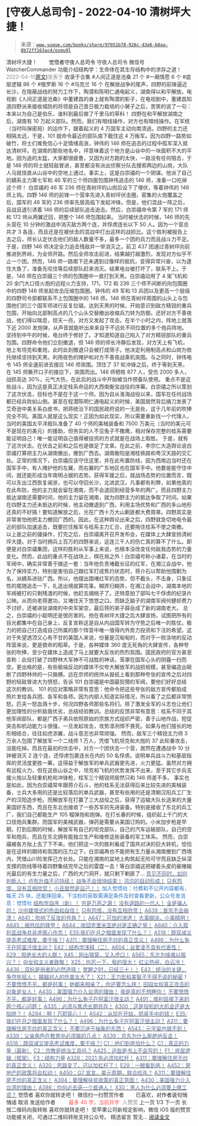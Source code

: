# [守夜人总司令] - 2022-04-10 清树坪大捷！

> 来源：[`www.yuque.com/books/share/97051b78-926c-43e6-b0aa-0b72ff163ac4/osmu9l`](https://www.yuque.com/books/share/97051b78-926c-43e6-b0aa-0b72ff163ac4/osmu9l)

<ne-p id="520f42f3293818f927861ebbd5b15da4_p_0" data-lake-id="520f42f3293818f927861ebbd5b15da4_p_0"><ne-text id="uc488226c" style="color: rgb(51, 51, 51);">清树坪大捷！</ne-text></ne-p> <ne-p id="1fe26d79baa87735792c31142cbae3e7" data-lake-id="1fe26d79baa87735792c31142cbae3e7"><ne-text id="ubfaca309" ne-fontsize="12" style="color: rgb(255, 255, 255);">原创</ne-text><ne-text id="ub72443f8" ne-fontsize="14">觉悟者</ne-text><ne-text id="u68c583f6" ne-fontsize="14">守夜人总司令</ne-text></ne-p> <ne-p id="9a853f8fd78dfcf6a4f822fcfe3ad61c" data-lake-id="9a853f8fd78dfcf6a4f822fcfe3ad61c"><ne-text id="u80b30acd" ne-fontsize="14" ne-bold="true" style="color: rgb(51, 51, 51);">守夜人总司令</ne-text></ne-p> <ne-p id="47a8c494325261408ce2b9fb72ca063a" data-lake-id="47a8c494325261408ce2b9fb72ca063a"><ne-text id="u185a6ed2" ne-fontsize="14" style="color: rgb(51, 51, 51);">微信号</ne-text><ne-text id="uea09ab29" ne-fontsize="14" style="color: rgb(51, 51, 51);">WatcherCommander</ne-text></ne-p> <ne-p id="da75e339e3cc686c68e2e23144ace216" data-lake-id="da75e339e3cc686c68e2e23144ace216"><ne-text id="u89b3e71e" ne-fontsize="14" style="color: rgb(51, 51, 51);">功能介绍</ne-text><ne-text id="ub4af5586" ne-fontsize="14" style="color: rgb(51, 51, 51);">结构学：生命体在其生存结构中的求存之道！</ne-text></ne-p> <ne-p id="7226c52d5d46f60662e4e4bb75ef1448" data-lake-id="7226c52d5d46f60662e4e4bb75ef1448"><ne-text id="ufa772cf4" style="color: rgb(140, 140, 140);">2022-04-10</ne-text>[<ne-text id="u46cad003" ne-fontsize="14">原文</ne-text>](https://mp.weixin.qq.com/s?__biz=MzAxNDk1NjI2Mw==&mid=2247488248&idx=1&sn=54b8b954ead158cf60aeb1cc6cdb2d81&chksm=9b8a3170acfdb866e440b36ba0f9c25ce3822280650d3a7323538c12608d7573a024ee9a46b3#rd))<ne-text id="ua553e786" ne-fontsize="14" style="color: rgb(140, 140, 140);">发表于</ne-text></ne-p> <ne-p id="352f16c094b69eb40567f5aff2adad1a" data-lake-id="352f16c094b69eb40567f5aff2adad1a"><ne-text id="u28a6d909" style="color: rgb(51, 51, 51);">收录于合集</ne-text></ne-p> <ne-p id="44b73adf1b2adab3fa384e62eaf4d51f" data-lake-id="44b73adf1b2adab3fa384e62eaf4d51f"><ne-text id="u4542de3f" style="color: rgb(51, 51, 51);">#人间正道是沧桑 21 个</ne-text></ne-p> <ne-p id="323e74b1019051e8a61f465cfcbe8cf1" data-lake-id="323e74b1019051e8a61f465cfcbe8cf1"><ne-text id="u500d3389" style="color: rgb(51, 51, 51);">#一厢情愿 6 个</ne-text></ne-p> <ne-p id="a320d19efd45f3fa32bf7ee28852921d" data-lake-id="a320d19efd45f3fa32bf7ee28852921d"><ne-text id="uaec64f0f" style="color: rgb(51, 51, 51);">#底层逻辑 86 个</ne-text></ne-p> <ne-p id="099e9939f4c7274c2a779e4785f41929" data-lake-id="099e9939f4c7274c2a779e4785f41929"><ne-text id="u2becfb08" style="color: rgb(51, 51, 51);">#俄罗斯 16 个</ne-text></ne-p> <ne-p id="57a2d3c66b07b838ee4c5a70dbcfc1e5" data-lake-id="57a2d3c66b07b838ee4c5a70dbcfc1e5"><ne-text id="u95f44f42" style="color: rgb(51, 51, 51);">#乌克兰 16 个</ne-text></ne-p> <ne-p id="eac47ad9058eb85e2ddd53a03030033a" data-lake-id="eac47ad9058eb85e2ddd53a03030033a"><ne-text id="u64692a25" style="color: rgb(51, 51, 51);">在解放战争的尾声，四野的前锋逼近长沙，在隐蔽战线的努力工作下，陶潜和陈明仁通电起义，湖南得以和平解放。电视剧《人间正道是沧桑》中董建昌的身上就有陶潜的影子，在电视剧中，董建昌知道四野派来接收城防的将领是自己昔日极力栽培的小舅子之后，苦笑的说了一句：本来以为自己是伯乐，谁料到最后做了千里马的草料！</ne-text></ne-p> <ne-p id="b6f1ca09310ef6b990a1cd18e2f590c2" data-lake-id="b6f1ca09310ef6b990a1cd18e2f590c2"><ne-text id="u6cf36997" style="color: rgb(51, 51, 51);">四野在和平解放湖南之后，湖南有 10 万起义部队。然而，我们有暗线操作，对方也有暗线操作。在军统（当时叫保密局）的运作下，跟着起义的 4 万国军主动向南溃逃。四野的主力还相隔太远，于是，101 就命令最近的部队南下截住这 4 万叛军。因为四野一路势如破竹，将士们难免信心十足情绪高涨，钟伟的 146 师在追击的过程中孤军深入抵达清树坪。在湖南的那些地名中，坪意味着这个地方是山谷中的一块面积不大的平地。因为追的太猛，大家都很疲惫，又因为对方跑的太快，一路没有任何阻击，于是 146 师的将士就轻敌冒进，甚至都没有派出侦察分队去搜索两边的山岗，大队人马就径直从山谷中的空地上通过。事实上，这是白崇禧的一个阴谋。他派了自己的嫡系主力第七军和 46 军的三个师四面包围钟伟追击的 146 师，准备一口吃掉这个师！</ne-text></ne-p> <ne-p id="698da3c7846748587c97aa1a335b4a5c" data-lake-id="698da3c7846748587c97aa1a335b4a5c"><ne-text id="u1315d8e9" style="color: rgb(51, 51, 51);">白崇禧的 46 军 236 师在青树坪的山岗后设下了埋伏，等着钟伟的 146 师上钩。四野 146 师的前锋一个营率先进入青树坪伏击圈，密集的火炮覆盖之后，国军的 46 军的 236 师率先居高临下发起冲锋。但是，他们混战一阵之后，且战且退引诱着 146 师的后续部队追击追击。然后，白崇禧命令第 7 军的 171 师和 172 师从两翼迂回，把整个 146 师包围起来。</ne-text></ne-p> <ne-p id="19136a2dbcb689f0c8b8d96521d64aed" data-lake-id="19136a2dbcb689f0c8b8d96521d64aed"><ne-text id="u4434ac83" style="color: rgb(51, 51, 51);">当时被伏击的时候，146 师的先头营在 10 分钟的激战中消灭敌方两个连，并俘虏连长以下 50 人。因为一个营总共才 3 各连，而且还是在被伏击的混战中打出这样的战损比。这个胜利被报告上去之后，师长认定伏击他们的敌人数量不多，最多一个团的兵力而且战斗力不足。于是，四野 146 师决定全力追击残敌并一举消灭之。前卫 437 团通过青树坪向前推进到界岭，为全师开路。然后全师攻击前进，结果越打越激烈，发现对方似乎不止一个团。然而，146 师一路南下还未遇到过像样的抵抗，变得异常兴奋，以为逮住大鱼了，准备先咬住等后续部队赶来消灭。结果电台被打坏了，联系不上。于是，146 师在白崇禧三个师的包围圈中一直打到天黑。白崇禧动用了 4 架飞机和 20 余门大口径火炮的远程火力支持，171，172 和 236 三个师不间断的向包围圈中的四野 146 师发起攻击压缩包围圈。钟伟的 49 军和 13 兵团以及更高一个层级的四野司令部都联系不上包围圈中的 146 师。146 师在青树坪周围的山头上与包围他们的三个国军师进行反复拉锯。达到天黑的时候，开始意识到敌方精锐的重兵包围，开始向北部制高点的几个山头交替撤出收缩兵力转为防御。还好对方不善夜战，他们得以喘息，但天一亮，对方又发起了攻击。在半个小时之内，阵地上就落下近 2000 发炮弹，从声音就能听出来来自于不远处不同位置的多个炮兵阵地。坚持到中午的时候，电台终于修好了。才知道知道自己陷入了对方精锐部队的重兵包围。四野命令他们立刻撤退，但 146 师的师长冷静后发现，对方天上有飞机，地上有坦克和重炮，此时此刻撤退只会被打成筛子。他决定利用制高点和山岗为依托继续坚持到天黑。利用夜色的掩护和对方不善夜战乘机突围。与之同时，钟伟电令 145 师全速前进去接应 146 师突围。顶住了 37 轮冲锋之后，终于等到天黑，在 145 师撕开口子的接应下，突围而出。146 师牺牲 877 人，受伤 2000 多人，战损高达 30%，元气大伤，在此后的战斗中开始被当作预备队使用。</ne-text></ne-p> <ne-p id="6d4b24d2ddfb6906c53aa323042955b5" data-lake-id="6d4b24d2ddfb6906c53aa323042955b5"><ne-text id="ue2e2b252" style="color: rgb(51, 51, 51);">重点不是这些战斗，因为这是真正决定桂系命运的大西南衡宝战役的序幕。白崇禧之所以策划了这次伏击，目标也不是在于这一个师。因为自从淮海战役以来，国军在任何战场都已经兵败如山倒。甚至在程潜陈明仁通电起义的时候，美国居然背后捅刀发表了艾奇逊中美关系白皮书，把蒋统治下的国民政府说的一无是处，这于几年前的吹捧完全不同。美国人就是这么现实！正因为如此现实，所以需要重新找一个代理人，当时的美国太平洋舰队准备了 40 个师的美械装备和 7500 万美元（当时的美元可不是现在的美元）的援助，但务实的人不见兔子不撒鹰，相对保存完整的桂系需要能证明自己！唯一能证明自己值得被投资的方式就是在战场上取胜。</ne-text></ne-p> <ne-p id="175400ee31ce2e21acd46a5fe677589b" data-lake-id="175400ee31ce2e21acd46a5fe677589b"><ne-text id="u673fb36d" style="color: rgb(51, 51, 51);">于是，就有了这次伏击。在伏击之前和之后也是做足了文章。在此之前，李宗仁大造舆论说白崇禧打算把主力从湖南撤出，撤到广西去。湖南衡阳是湘桂铁路和粤汉天路的交汇处。正常的情况下，白崇禧应该守住这里，并在此布置防线，因为西南边当时还在国军手中，有人掩护他的左翼，而右翼的广东地区也在国军手中。他要是能守住中间，就还能形成当年南明占据的态势。获得军援之后，就战场态势的位置而言，既可以东出江西恢复闽浙，也可以夺回长沙，北进武汉。凡事都有利弊，如果他真的在此布防，他的主力就会留在湘南，而不会退回到经营多年的两广。而且四野主力抵达湖南还需要时间，他的主力留在湘南，就为四野主力的抵达争取了时间。如果在四野主力还未抵达的时候，他主动撤退到广西，利用主场优势和广西的多山地形还真的不好搞！要知道解放之后，光在广西十万大山剿匪都大费周章。四野其实是非常害怕他把主力撤回广西的。因此，在这种舆论出来之后，四野就急切地电令最近的部队加速追击，既要拦住叛军与桂系主力汇合，还要拖住桂系不使之南撤。</ne-text></ne-p> <ne-p id="c786882b1daaf14e8571f107ba6412df" data-lake-id="c786882b1daaf14e8571f107ba6412df"><ne-text id="ucd96d35d" style="color: rgb(51, 51, 51);">以上是之前的骚操作，打完之后，白崇禧离开召开发布会，在媒体上大肆宣扬清树坪大捷。对于当时拥兵上百万的四野来说，这连三千人的伤亡真的算不了什么。即便是对白崇禧集团，这样的胜利从军事上来说，也根本没改变任何敌我态势的力量变化。然而，此战的重点不在战场上，棋在局之外！白崇禧号称小诸葛，在当时的军阀中，确实非常善于搞这一套：当年他负责堵截长征的红军，在湘江会战中，他为了保持实力，特别是害怕自己跟红军打成焦灼状态时，蒋介石以帮助他围剿为名，派嫡系进驻广西。所以，他摆出围堵红军的态势，但不截头，不击身，只象征性的尾随追击一下，礼送出境就算完事。糊弄归糊弄，在湘江会战中，湖南本地的军阀被打的只剩残渣的时候，他赶去摘桃子了。还特意拍了部叫七千俘虏的纪录片公映。从而向老蒋邀功，又堵住天下悠悠之口。而缺乏脑子的湖南军阀何健却费力不讨好，还被进驻湖南的中央军架空，最后蒋的弟子薛岳成了新的湖南老大。</ne-text></ne-p> <ne-p id="bcf251e0e49a45f30aad6b682b67b876" data-lake-id="bcf251e0e49a45f30aad6b682b67b876"><ne-text id="u66670fc0" style="color: rgb(51, 51, 51);">总之，白崇禧的小聪明还是很厉害的。他在青树坪大捷之后大肆宣扬，试图把所有的目光都集中在自己身上，反复宣称这是自从内战国军转为守势之后唯一的胜仗。极力的把自己打造成自己所属的那个阵营中唯一值得内外势力投资和下注的希望。这对于失望透顶又心有不甘的美国人来说，份量是沉甸甸的，而对于一败涂地的反动阵营来说，更是救命的稻草。于是，各种媒体 360 度无死角的大肆宣传，各种夸张的吹捧，至少在媒体上造成了马上就要大反攻的热烈氛围。国民政府的官方甚至宣称：此役打破了四野林大军神不可战胜的神话，笼罩在国军心头的阴霾一扫而空。更出格的是，有些极端反动的媒体不仅夸大解放军的战损规模，甚至编造出砸断了四野林帅的一只胳膊。远在京师的统帅从报纸上看到那种夸张的宣传之后对四野的轻敌冒进大为愤怒，告诉 101 白崇禧是中国最狡猾的军阀，要他们好好总结这次的教训。</ne-text></ne-p> <ne-p id="a6316942b4e61c48ce059b63527255b4" data-lake-id="a6316942b4e61c48ce059b63527255b4"><ne-text id="udeb63d43" style="color: rgb(51, 51, 51);">101 的应对策略非常有意思：他命令把这些夸张的敌方宣传都拍成照片发给各兵团、各军和各师。因为内部人知道实际情况，所以看了之后都非常愤怒。匹夫一怒血溅十步，何况四野各师那些名将们。除了激发全军的斗志也让他们更加理性的分析敌我优劣，总结经验教训。总结的反馈非常有意思：桂系不同于其他军阀部队，都是广西子弟兵依照原始的宗族方式组织严密，善于山地作战，短促突击和机动能力斗很强，一旦发起攻击，攻势凛冽悍不畏死。如果与他们擅长的地形相结合，往往如虎添翼，战斗意志也非常顽强。 然而，敌军三个精锐主力师 3 万余人包围了解放军一个二线师 1 万人，凭借飞机坦克和大炮的 37 此轮番攻击，没能吃掉。而且在最初的伏击中，对方一个团伏击一个营，居然在遭遇战中 10 分钟被消灭 2 连个连，还俘虏包裹连长在内的 50 名俘虏。说明单兵战斗力和基层指挥的灵活度更胜一筹。这得益于解放军的单兵武器更先进，火力更猛。虽然对方拥有远程火力，但在这些山谷之中，坦克和飞机的优势发挥不出来，至于其它步兵支援火炮以及轻重机枪和冲锋枪，桂军三个精锐师居然只和 146 师差不多。</ne-text></ne-p> <ne-p id="9b5e0d90d46a4d77ddeec97a318ab02e" data-lake-id="9b5e0d90d46a4d77ddeec97a318ab02e"><ne-text id="ue7aff299" style="color: rgb(51, 51, 51);">事实也是如此，因为白崇禧常年跟蒋介石斗，他的桂系无法获得后来比较先进的美械装备，士兵大多用的还是比较落后的单兵武器，甚至有些用的还是清朝汉阳兵工厂生产的汉阳造步枪。而解放军在打赢了三大战役之后，获得了运输大队长送来的大量美国好东西，而且在东北也接收了一些苏军的先进装备。特别是接收了东北的兵工厂，我们自己都能生产 105 榴弹炮和炮弹。在打长春的时候，组织起上千门的大口径炮兵集群。而国军的美械武器，弹药是需要从美国订购的。小米加步枪是早期，打到后期的时候，解放军有自己的坦克部队，自己的汽车运输部队，自己的空军和炮兵，而且在东北拥有能独立生产和维修这些装备的军工体系。</ne-text></ne-p> <ne-p id="ec1ecc6436d20bda2a2afb90a164e84f" data-lake-id="ec1ecc6436d20bda2a2afb90a164e84f"><ne-text id="u3b5a8afe" style="color: rgb(51, 51, 51);">然而，白崇禧被各方抬上去了下不来。他们把这一次的胜利看成了国共对决的巨大转机，恰恰是在这样的期待和氛围的压力之下，白崇禧再也不能把有生力量从湘南撤到广西境内，凭借山川险发挥己方长处。只能在湘南的盆地上构筑起无险可守而且缺乏纵深支撑的防线等待着四野集结完毕之后的雷霆一击！等白崇禧这把硬着头皮的豪赌输光最后的有生力量之后，广西的大门洞开，就只剩下剿匪了…</ne-text></ne-p> <ne-p id="2353492e5155920b2712c9dea987ded8" data-lake-id="2353492e5155920b2712c9dea987ded8">[<ne-text id="u6b24adcd" style="color: rgb(87, 107, 149);">意见不同时，如何判断人！</ne-text>](http://mp.weixin.qq.com/s?__biz=MzAxNDk1NjI2Mw==&mid=2247488223&idx=1&sn=4860be32308a7b853142c8d799d2b678&chksm=9b8a3157acfdb841242ae974e7ea0dc1582191bb60e7ad12f98c37506e7ddcd62410d67707fc&scene=21#wechat_redirect)</ne-p> <ne-p id="bda266b77c95b8aa077369ada5c639f3" data-lake-id="bda266b77c95b8aa077369ada5c639f3">[<ne-text id="u24134633" style="color: rgb(87, 107, 149);">卢布升值不可持续！</ne-text>](https://mp.weixin.qq.com/s?__biz=MzAxNDk1NjI2Mw==&mid=2247488186&idx=1&sn=bbaac79bae71799e8140c217bbb9a108&scene=21#wechat_redirect)</ne-p> <ne-p id="de851507962e8f8443ae2ca3b416410d" data-lake-id="de851507962e8f8443ae2ca3b416410d">[<ne-text id="u3bde5b4f" style="color: rgb(87, 107, 149);">战争不会很快结束！</ne-text>](https://mp.weixin.qq.com/s?__biz=MzAxNDk1NjI2Mw==&mid=2247488182&idx=1&sn=3d07cd83b71988dd378865d6e40adbec&scene=21#wechat_redirect)</ne-p> <ne-p id="58599b5e41223771b9afdac6c3816d30" data-lake-id="58599b5e41223771b9afdac6c3816d30">[<ne-text id="u8568cb13" style="color: rgb(87, 107, 149);">鸿沟的自动形成！</ne-text>](http://mp.weixin.qq.com/s?__biz=MzAxNDk1NjI2Mw==&mid=2247488236&idx=1&sn=bfdf4d53034c97075b678327e8a7e773&chksm=9b8a3164acfdb872448fb8f53a436a657580e509ff6963728f7d3b541fb67aab302d754c4b0e&scene=21#wechat_redirect)</ne-p> <ne-p id="1c07b66321ac11c3652c6a89ca6ec95a" data-lake-id="1c07b66321ac11c3652c6a89ca6ec95a">[<ne-text id="u898c5c91" style="color: rgb(87, 107, 149);">只有怨恨，没有互相欣赏！</ne-text>](http://mp.weixin.qq.com/s?__biz=MzAxNDk1NjI2Mw==&mid=2247488211&idx=1&sn=73ad89d15a2aaee80830cc5c69de6c58&chksm=9b8a315bacfdb84d0bfeb48b3a272efbc5bd4a109ba8c183dbbc75aa85e0a62dec457694d9eb&scene=21#wechat_redirect)</ne-p> <ne-p id="eecb61071f4eed474c64b2439d78276d" data-lake-id="eecb61071f4eed474c64b2439d78276d">[<ne-text id="uf0765c8c" style="color: rgb(87, 107, 149);">小丑居然是自己！！</ne-text>](http://mp.weixin.qq.com/s?__biz=MzAxNDk1NjI2Mw==&mid=2247488135&idx=1&sn=55e611eea7203a0b5db03bf97ef6fb53&chksm=9b8a310facfdb8195803cc833b8defe1a107a60b9014e10d7b91f809a2d7781c820ae84f9e9a&scene=21#wechat_redirect)</ne-p> <ne-p id="d5977e7aefa14f56acb5a242dff557c5" data-lake-id="d5977e7aefa14f56acb5a242dff557c5"><ne-text id="ucf19512d" ne-fontsize="13" style="color: rgb(47, 118, 195);">加入觉悟社：付费和不公开内容都有，每天 25 块，还能挣回来，下注标的获取需满足条件及时查看更新。公众号发消息：觉悟社</ne-text></ne-p> <ne-p id="5849dd681e7107d94d76c63d3411761a" data-lake-id="5849dd681e7107d94d76c63d3411761a">[<ne-text id="ud9c20014" ne-bold="true" style="color: rgb(87, 107, 149);">结构学自序（新）！</ne-text>](http://mp.weixin.qq.com/s?__biz=MzIzMDYwOTM0Mg==&mid=2247485283&idx=1&sn=aa2b8554b8e5040f8f959636feaa06a3&chksm=e8b19fb2dfc616a430aa381b8da0815311244e694a69809cd92d0602ac34cfe5f1f419b3745e&scene=21#wechat_redirect)</ne-p> <ne-p id="4d2e2318cab06e8a787141fbe3589444" data-lake-id="4d2e2318cab06e8a787141fbe3589444">[<ne-text id="uc2d8f86a" style="color: rgb(87, 107, 149);">穷是万恶之源！</ne-text>](http://mp.weixin.qq.com/s?__biz=MzAxNDk1NjI2Mw==&mid=2247483823&idx=1&sn=e54ebe9891b302dc0bf1815c76ccf8b7&chksm=9b8a2227acfdab31a05e273addd9159d4b8263d58d3c58bf214841c8189157519719c3427306&scene=21#wechat_redirect)</ne-p> <ne-p id="1ba68237ec54d22ffcf9a1cd355b283d" data-lake-id="1ba68237ec54d22ffcf9a1cd355b283d">[<ne-text id="u30cc9cce" style="color: rgb(87, 107, 149);">没有退路的一代人！</ne-text>](http://mp.weixin.qq.com/s?__biz=MzAxNDk1NjI2Mw==&mid=2247486533&idx=1&sn=a0d5cce0656aad467148e0642eb85a00&chksm=9b8a2fcdacfda6db79857186e953a089baf1fb678b2b071cf101c5a26e7fb9768474c94243ca&scene=21#wechat_redirect)</ne-p> <ne-p id="985008de1e7fb609268f77bd10a647d7" data-lake-id="985008de1e7fb609268f77bd10a647d7">[<ne-text id="u3075bc2c" style="color: rgb(87, 107, 149);">全是骗人的！</ne-text>](http://mp.weixin.qq.com/s?__biz=MzAxNDk1NjI2Mw==&mid=2247488130&idx=1&sn=5fe267832478f7d2cb6b09a120555e5b&chksm=9b8a310aacfdb81c8fc93b00e05cfdaa2da89f21513f198ae2233f007a4f9e7747c86595239c&scene=21#wechat_redirect)</ne-p> <ne-p id="cf739ab38b4784891abce1914d91c2a4" data-lake-id="cf739ab38b4784891abce1914d91c2a4">[<ne-text id="ua23eae14" style="color: rgb(87, 107, 149);">沙中建塔式的热血和自信！</ne-text>](http://mp.weixin.qq.com/s?__biz=MzAxNDk1NjI2Mw==&mid=2247488218&idx=1&sn=fc3ca3d4269591632ebd6ed0630e17f0&chksm=9b8a3152acfdb844910f323acb7f31f56ece88f5be05713ae2de7d2f0cfab7c987c9d8e49221&scene=21#wechat_redirect)</ne-p> <ne-p id="0cebd9ef7f13b634e47756d5fbc277a1" data-lake-id="0cebd9ef7f13b634e47756d5fbc277a1">[<ne-text id="ueb16ec0f" style="color: rgb(87, 107, 149);">只有怨恨，没有互相欣赏！</ne-text>](http://mp.weixin.qq.com/s?__biz=MzAxNDk1NjI2Mw==&mid=2247488211&idx=1&sn=73ad89d15a2aaee80830cc5c69de6c58&chksm=9b8a315bacfdb84d0bfeb48b3a272efbc5bd4a109ba8c183dbbc75aa85e0a62dec457694d9eb&scene=21#wechat_redirect)</ne-p> <ne-p id="58a072ca8c7969c9efe35866a409b620" data-lake-id="58a072ca8c7969c9efe35866a409b620">[<ne-text id="u4141380a" ne-bold="true" style="color: rgb(87, 107, 149);">A639：普京不会崩溃！</ne-text>](http://mp.weixin.qq.com/s?__biz=MzAxNDk1NjI2Mw==&mid=2247488084&idx=1&sn=7c8d1370795dc6496c224b27c0137762&chksm=9b8a31dcacfdb8ca47772d583074c0ce9e16f2a9a2d3a27359cb26cb851d21da814506f6a3df&scene=21#wechat_redirect)</ne-p> <ne-p id="98c1a85a48a632f5111fde238c3569ea" data-lake-id="98c1a85a48a632f5111fde238c3569ea">[<ne-text id="u59e3d892" ne-bold="true" style="color: rgb(87, 107, 149);">A641：吹响了反攻的号角？！</ne-text>](http://mp.weixin.qq.com/s?__biz=MzAxNDk1NjI2Mw==&mid=2247488089&idx=1&sn=c532b7b5b38bb03828c600669804f8cc&chksm=9b8a31d1acfdb8c77d656a7aaf9d77c03603864118e10553cfdfde1061229392a21ea728b8b0&scene=21#wechat_redirect)</ne-p> <ne-p id="b076881868069f9cdac0822fb5595831" data-lake-id="b076881868069f9cdac0822fb5595831">[<ne-text id="u37959dfe" style="color: rgb(87, 107, 149);">A647：可怕的渗透！</ne-text>](http://mp.weixin.qq.com/s?__biz=MzAxNDk1NjI2Mw==&mid=2247488112&idx=1&sn=d2cdb1bbea5f7a7248e4ba132c2ad922&chksm=9b8a31f8acfdb8ee225327ff157e56571bbf63b8958ad6c47d7da000b5da90fa01379222c8e1&scene=21#wechat_redirect)</ne-p> <ne-p id="e7e50935bb2994ca9fb8b21af569c3b8" data-lake-id="e7e50935bb2994ca9fb8b21af569c3b8">[<ne-text id="ud47de0d3" style="color: rgb(87, 107, 149);">大事糊涂，小事精明！</ne-text>](http://mp.weixin.qq.com/s?__biz=MzAxNDk1NjI2Mw==&mid=2247488207&idx=1&sn=4ca33dbad9387896f274f2e8dd97a5bf&chksm=9b8a3147acfdb851a9ed20bbab0888d5870556033de8eb293a08ad7601ce1c726654ffcd79ee&scene=21#wechat_redirect)</ne-p> <ne-p id="555f81f665632f6247d4e15a33e712d5" data-lake-id="555f81f665632f6247d4e15a33e712d5">[<ne-text id="u9dbaa050" style="color: rgb(87, 107, 149);">A645：被低估的拜登！</ne-text>](http://mp.weixin.qq.com/s?__biz=MzAxNDk1NjI2Mw==&mid=2247488107&idx=1&sn=b66c562121252ce27a8b90ec8145ec9f&chksm=9b8a31e3acfdb8f5dbf6392187e49b36d1409fad574f63546bebcb46381b5062c512a5a73edc&scene=21#wechat_redirect)</ne-p> <ne-p id="4473502ece3ee686e945df977576b0ec" data-lake-id="4473502ece3ee686e945df977576b0ec">[<ne-text id="ucc87ff63" ne-bold="true" style="color: rgb(87, 107, 149);">A644：收回克里米亚绝对是正确之举！</ne-text>](http://mp.weixin.qq.com/s?__biz=MzIzMDYwOTM0Mg==&mid=2247487112&idx=1&sn=c116d6a79085ad9fe413f42170eca23a&chksm=e8b19659dfc61f4fdb34ac71a7efb0994e7e3c07f7e8b75f34c646b05293f27d2e21423efc1a&scene=21#wechat_redirect)</ne-p> <ne-p id="f575497ebcf2493add158a2f4751960e" data-lake-id="f575497ebcf2493add158a2f4751960e">[<ne-text id="udbb11cf8" ne-bold="true" style="color: rgb(87, 107, 149);">A640：介入叙利亚战争并非虚荣心作祟！</ne-text>](http://mp.weixin.qq.com/s?__biz=MzAxNDk1NjI2Mw==&mid=2247488081&idx=1&sn=adfaf12849fa59e47f412105d2170c75&chksm=9b8a31d9acfdb8cfb8b78731ecb12a5d70c3b6997675397a2f95ba7bf63638aca4ee74acf789&scene=21#wechat_redirect)</ne-p> <ne-p id="5d69b1292775d809a84e321b57080073" data-lake-id="5d69b1292775d809a84e321b57080073">[<ne-text id="ub608f3c1" ne-bold="true" style="color: rgb(87, 107, 149);">E35:我们在月之暗面发现了什么？！</ne-text>](http://mp.weixin.qq.com/s?__biz=MzIzMDYwOTM0Mg==&mid=2247486632&idx=1&sn=170aeff87eb36dce354c8b2437f4b27f&chksm=e8b19479dfc61d6f08e6492954a528f20387fe2fa925747cf2b504d2bc69084f24495e972e41&scene=21#wechat_redirect)</ne-p> <ne-p id="3861191b0c8f673ae9a123b4cb1d0fe3" data-lake-id="3861191b0c8f673ae9a123b4cb1d0fe3">[<ne-text id="ua653f3d2" ne-bold="true" style="color: rgb(87, 107, 149);">A518：既双减又提高考试难度，要干啥？!</ne-text>](http://mp.weixin.qq.com/s?__biz=MzIzMDYwOTM0Mg==&mid=2247486528&idx=1&sn=837ef39e3c0b47ac84d5096690555ae7&chksm=e8b19491dfc61d87292daf575c1e7c95b3f0543f313b65c7ad4ab369603833704304ec7451d7&scene=21#wechat_redirect)</ne-p> <ne-p id="ed757f41d3576f86d7ad5054731503be" data-lake-id="ed757f41d3576f86d7ad5054731503be">[<ne-text id="uee4ea282" style="color: rgb(87, 107, 149);">A311：要理解住房不炒的真正含义！</ne-text>](http://mp.weixin.qq.com/s?__biz=MzIzMDYwOTM0Mg==&mid=2247484959&idx=1&sn=090583ec50bfd9febec1de463c2672f6&chksm=e8b19ecedfc617d8629080f6745c8de013cfe875de26eef6767b2d5c10782650223ed15f807b&scene=21#wechat_redirect)</ne-p> <ne-p id="25bcdc0d8cd4a27280bc15e18dd2423a" data-lake-id="25bcdc0d8cd4a27280bc15e18dd2423a">[<ne-text id="u71c9f338" style="color: rgb(87, 107, 149);">A496：为什么兔子在阿富汗很主动？</ne-text>](http://mp.weixin.qq.com/s?__biz=MzIzMDYwOTM0Mg==&mid=2247486278&idx=1&sn=40d09857088bebd3c70bec1c7a500f06&chksm=e8b19397dfc61a810125242c8e395330f934390eb50bd54053ecd3f31ddc91de4e429c0f693a&scene=21#wechat_redirect)</ne-p> <ne-p id="a6364a7498d0744d155edac4f7c7db4d" data-lake-id="a6364a7498d0744d155edac4f7c7db4d">[<ne-text id="u922d9764" style="color: rgb(87, 107, 149);">E42：结构学浅释（二）</ne-text>](http://mp.weixin.qq.com/s?__biz=MzAxNDk1NjI2Mw==&mid=2247487869&idx=1&sn=b6f942cf2c9969953971beb5a43a8183&chksm=9b8a32f5acfdbbe33ddd8df1f2b8f73b05522b604676c4ab01f411657e37e8c7226602ce3ad9&scene=21#wechat_redirect)</ne-p> <ne-p id="5d329f1fd45dcb4c5262736a50c94f01" data-lake-id="5d329f1fd45dcb4c5262736a50c94f01">[<ne-text id="u602f15d1" style="color: rgb(87, 107, 149);">A604：谷爱凌不具有代表性！</ne-text>](http://mp.weixin.qq.com/s?__biz=MzAxNDk1NjI2Mw==&mid=2247487885&idx=1&sn=fa1590be4f0f8be38dd4d8eb877b638d&chksm=9b8a3205acfdbb13039310f86f6e6fce5520a7827afc4e63b4eb6ca7f89ace1950488fa2f17e&scene=21#wechat_redirect)</ne-p> <ne-p id="bf5801735d04eb10868014b07c14541c" data-lake-id="bf5801735d04eb10868014b07c14541c">[<ne-text id="uab76d6bd" style="color: rgb(87, 107, 149);">X29：拒绝长大的人群！</ne-text>](http://mp.weixin.qq.com/s?__biz=MzAxNDk1NjI2Mw==&mid=2247487734&idx=1&sn=406322eea52d5ed24ebaf979fdf714c1&chksm=9b8a337eacfdba688c7e6a511a417ec4d9a03b13d1bdb5c91e6ef37e9a7b747460354e0b0e8e&scene=21#wechat_redirect)</ne-p> <ne-p id="3ce84c08fd66079bd2d0351c295dd274" data-lake-id="3ce84c08fd66079bd2d0351c295dd274">[<ne-text id="ud822295e" style="color: rgb(87, 107, 149);">X45：刚出狼窝，又入虎口！</ne-text>](http://mp.weixin.qq.com/s?__biz=MzIzMDYwOTM0Mg==&mid=2247486954&idx=1&sn=64057c0c18082933600be972c2031139&chksm=e8b1953bdfc61c2df1b3c17fe8416e975e6f3a2bece068540adc6de643aa8e670b0393ba5c1d&scene=21#wechat_redirect)</ne-p> <ne-p id="28fd95564bf19f8f65b5cccd3c25606b" data-lake-id="28fd95564bf19f8f65b5cccd3c25606b">[<ne-text id="u98c80fd9" style="color: rgb(87, 107, 149);">A565：东北为啥难以振兴？！</ne-text>](http://mp.weixin.qq.com/s?__biz=MzAxNDk1NjI2Mw==&mid=2247487834&idx=1&sn=15ef2b4f3f81c4a67f5bc0256f5cb776&chksm=9b8a32d2acfdbbc4cd9c76535f994c4bb53ad6b3e74f367231b7e7465a88541ec7bb77237c42&scene=21#wechat_redirect)</ne-p> <ne-p id="58ce0ee6a5e4a56cb5ad0451e4c6ca72" data-lake-id="58ce0ee6a5e4a56cb5ad0451e4c6ca72">[<ne-text id="u2ac33802" style="color: rgb(87, 107, 149);">向女权主义者致敬！</ne-text>](http://mp.weixin.qq.com/s?__biz=MzIzMDYwOTM0Mg==&mid=2247485914&idx=1&sn=cb260e0cec6b1e24661013278d412581&chksm=e8b1910bdfc6181d9f5f293493e2505dcec25647d0521d5ec62f92be5e32c04d0927583b6eb1&scene=21#wechat_redirect)</ne-p> <ne-p id="4f3935ed129ce80a99b1a1f9cb15824f" data-lake-id="4f3935ed129ce80a99b1a1f9cb15824f">[<ne-text id="u91c3c768" ne-bold="true" style="color: rgb(87, 107, 149);">X25：你忍一下，我的很大！</ne-text>](http://mp.weixin.qq.com/s?__biz=MzAxNDk1NjI2Mw==&mid=2247487691&idx=1&sn=25bf18fb0375ec81c4b02f06b4829131&chksm=9b8a3343acfdba55113abce1ada59a203e08f7fee28d62767bfede2ce6e1bf3ace451af06adf&scene=21#wechat_redirect)</ne-p> <ne-p id="66ccdbc8d374de0e96eec4ba22f6b193" data-lake-id="66ccdbc8d374de0e96eec4ba22f6b193">[<ne-text id="u22d7d122" ne-bold="true" style="color: rgb(87, 107, 149);">红尘热闹，白云冷！</ne-text>](http://mp.weixin.qq.com/s?__biz=MzAxNDk1NjI2Mw==&mid=2247486913&idx=1&sn=6b387c24eb6d5e30ed150e13eded77a1&chksm=9b8a2e49acfda75fdfcfe0a7770792cdd85568a9ecb1bd9b67508b29df853aaba08bf27356d5&scene=21#wechat_redirect)</ne-p> <ne-p id="1021fa158caa2c4564585a82d5f782e6" data-lake-id="1021fa158caa2c4564585a82d5f782e6">[<ne-text id="u42532b4e" ne-bold="true" style="color: rgb(87, 107, 149);">A436：双标是弱者的必然选择！</ne-text>](http://mp.weixin.qq.com/s?__biz=MzIzMDYwOTM0Mg==&mid=2247485909&idx=1&sn=c64a96a6f11c7ff756ce005441035200&chksm=e8b19104dfc61812546950789d22fe83ba04b34c72337fb6dc6041ec4dfa6c2c9ec3005f80c5&scene=21#wechat_redirect)</ne-p> <ne-p id="b179d9f2947592f11bbeb4b2bef2d596" data-lake-id="b179d9f2947592f11bbeb4b2bef2d596">[<ne-text id="uab271f91" ne-bold="true" style="color: rgb(87, 107, 149);">梦醒之时，已经三十！</ne-text>](http://mp.weixin.qq.com/s?__biz=MzIzMDYwOTM0Mg==&mid=2247484378&idx=1&sn=e3a058584a13d7a5267315113964280d&chksm=e8b19b0bdfc6121df4af4b77d2d826fd0f4132ccfdee48132ce8cf86eb1ba45b898be83d1dc7&scene=21#wechat_redirect)[<ne-text id="ud9be4ced" style="color: rgb(87, 107, 149);">！</ne-text>](http://mp.weixin.qq.com/s?__biz=MzAxNDk1NjI2Mw==&mid=2247486952&idx=1&sn=698aec6916d2eca5e758c25c4c634346&chksm=9b8a2e60acfda776b80a4f2f0d5c2fe4921fc821cdf029fa9d2fdc52fd708fc5a0b980d5d3d0&scene=21#wechat_redirect)</ne-p> <ne-p id="9b95a0674a402b33d22e9e33653a6835" data-lake-id="9b95a0674a402b33d22e9e33653a6835">[<ne-text id="u57231574" style="color: rgb(87, 107, 149);">E43：统治的关键，争夺年轻人！</ne-text>](http://mp.weixin.qq.com/s?__biz=MzAxNDk1NjI2Mw==&mid=2247487815&idx=1&sn=84f963d6fb37f4f4ae70bb92b60488ae&chksm=9b8a32cfacfdbbd9aeb7089e2d38899684a97159afe1b1f220e3ca472cc321442bf52e5606dd&scene=21#wechat_redirect)</ne-p> <ne-p id="aa40fa6adb954ab527f8d6866d947e04" data-lake-id="aa40fa6adb954ab527f8d6866d947e04">[<ne-text id="ua4588a23" style="color: rgb(87, 107, 149);">婚姻对人的伤害太大了！</ne-text>](http://mp.weixin.qq.com/s?__biz=MzAxNDk1NjI2Mw==&mid=2247487796&idx=1&sn=d28ec342a60e8f8e74c96b548770eb7d&chksm=9b8a32bcacfdbbaaa3c33780116e1353dadb8f5bcdc93ce019a77554980c845e8319c4f432b4&scene=21#wechat_redirect)</ne-p> <ne-p id="6eea332a7699991e0e1ffebf99f25828" data-lake-id="6eea332a7699991e0e1ffebf99f25828">[<ne-text id="ud921816e" style="color: rgb(87, 107, 149);">X21：王力宏和美智子不得不说的秘密</ne-text>](http://mp.weixin.qq.com/s?__biz=MzAxNDk1NjI2Mw==&mid=2247487666&idx=1&sn=433b7a0997c277c09f3605796de5551e&chksm=9b8a333aacfdba2c584b5a5d0dacbd731be4e8789e0f949f8b2ea15507f108b465eb9e3ceafb&scene=21#wechat_redirect)<ne-text id="uefa306ad" style="color: rgb(51, 51, 51);">！</ne-text></ne-p> <ne-p id="dd1ead9583002f0916f7f7b097017d97" data-lake-id="dd1ead9583002f0916f7f7b097017d97">[<ne-text id="ud3c80225" ne-bold="true" style="color: rgb(87, 107, 149);">不要愤愤不平，都是好事！</ne-text>](http://mp.weixin.qq.com/s?__biz=MzAxNDk1NjI2Mw==&mid=2247487130&idx=1&sn=b21138d85455f5692aaf039038c78342&chksm=9b8a2d12acfda404a2b67fe4d446ee0f2805ad64a8b8004902934600fd731191e140df6ac19a&scene=21#wechat_redirect)</ne-p> <ne-p id="98d94ba949a4d02497693db0828766d2" data-lake-id="98d94ba949a4d02497693db0828766d2">[<ne-text id="uabb8a89c" ne-bold="true" style="color: rgb(87, 107, 149);">她都来相亲了，你还要怎么样！</ne-text>](http://mp.weixin.qq.com/s?__biz=MzAxNDk1NjI2Mw==&mid=2247486952&idx=1&sn=698aec6916d2eca5e758c25c4c634346&chksm=9b8a2e60acfda776b80a4f2f0d5c2fe4921fc821cdf029fa9d2fdc52fd708fc5a0b980d5d3d0&scene=21#wechat_redirect)</ne-p> <ne-p id="d73ce6d5a947ae28bc24c94059c75a95" data-lake-id="d73ce6d5a947ae28bc24c94059c75a95">[<ne-text id="ud3125174" ne-bold="true" style="color: rgb(87, 107, 149);">田园女权真正攻击的对象是女人！</ne-text>](http://mp.weixin.qq.com/s?__biz=MzIzMDYwOTM0Mg==&mid=2247486412&idx=1&sn=5dd3e8b2a759838d739e6d61ebab2eab&chksm=e8b1931ddfc61a0bf6f81cd2a9a9232ea8ce86528a8eea66c6635180e8678b819ebb38b4cb86&scene=21#wechat_redirect)</ne-p> <ne-p id="ca4eddc7f444d1488003fb05fed31514" data-lake-id="ca4eddc7f444d1488003fb05fed31514">[<ne-text id="u69b64948" ne-bold="true" style="color: rgb(87, 107, 149);">A430：美国强力介入台湾的理由！</ne-text>](http://mp.weixin.qq.com/s?__biz=MzIzMDYwOTM0Mg==&mid=2247486587&idx=1&sn=e14d4403bb13c441596f09add1b5f27c&chksm=e8b194aadfc61dbcab0c1d70249910161f8c77b0163ac8278dfe5c2f817d2bb2a3ac3e7ddf89&scene=21#wechat_redirect)</ne-p> <ne-p id="a714391ef6c1c36143ecf100654f9ed7" data-lake-id="a714391ef6c1c36143ecf100654f9ed7">[<ne-text id="u22667a31" style="color: rgb(87, 107, 149);">我是真的不想睡你！</ne-text>](http://mp.weixin.qq.com/s?__biz=MzAxNDk1NjI2Mw==&mid=2247487023&idx=1&sn=66d63e9f199deee86afff0f76a959c91&chksm=9b8a2da7acfda4b17ebf27c87c446049d0b8c557303b850a69ac971d8cdfcc91e41c0e6d3fcb&scene=21#wechat_redirect)</ne-p> <ne-p id="c9454c69e8415b712a5b42e090053a68" data-lake-id="c9454c69e8415b712a5b42e090053a68">[<ne-text id="ubba251ff" style="color: rgb(87, 107, 149);">不要愤愤不平，都是好事！</ne-text>](http://mp.weixin.qq.com/s?__biz=MzAxNDk1NjI2Mw==&mid=2247487130&idx=1&sn=b21138d85455f5692aaf039038c78342&chksm=9b8a2d12acfda404a2b67fe4d446ee0f2805ad64a8b8004902934600fd731191e140df6ac19a&scene=21#wechat_redirect)</ne-p> <ne-p id="db76182dbb2d83d09a2e99f97ad4f56b" data-lake-id="db76182dbb2d83d09a2e99f97ad4f56b">[<ne-text id="uf571bb92" ne-bold="true" style="color: rgb(87, 107, 149);">A496：为什么兔子在阿富汗很主动？</ne-text>](http://mp.weixin.qq.com/s?__biz=MzIzMDYwOTM0Mg==&mid=2247486278&idx=1&sn=40d09857088bebd3c70bec1c7a500f06&chksm=e8b19397dfc61a810125242c8e395330f934390eb50bd54053ecd3f31ddc91de4e429c0f693a&scene=21#wechat_redirect)</ne-p> <ne-p id="3030e65bc0595f742728fc43a331a130" data-lake-id="3030e65bc0595f742728fc43a331a130">[<ne-text id="uad0026b5" ne-bold="true" style="color: rgb(87, 107, 149);">A491：塔利班接下来的两个核心问题！</ne-text>](http://mp.weixin.qq.com/s?__biz=MzAxNDk1NjI2Mw==&mid=2247487097&idx=1&sn=fd7abf4ba489928b7b810d20cbec7dc9&chksm=9b8a2df1acfda4e7ce05f7c03df131e9d266d960945c436b89b871744b21cc352bf3cb668486&scene=21#wechat_redirect)</ne-p> <ne-p id="05442ea8c5ce67f19289726c072a5228" data-lake-id="05442ea8c5ce67f19289726c072a5228">[<ne-text id="uad702dde" ne-bold="true" style="color: rgb(87, 107, 149);">A335：必须与焦虑长期共存！</ne-text>](http://mp.weixin.qq.com/s?__biz=MzIzMDYwOTM0Mg==&mid=2247485165&idx=1&sn=f3f0957c63fa549b288f00c8b117162e&chksm=e8b19e3cdfc6172a188000afd2b522144a04ba774169824cad2067d93b5365537ff0644f6b9f&scene=21#wechat_redirect)</ne-p> <ne-p id="d4732a934e4136f280829222dd94fda6" data-lake-id="d4732a934e4136f280829222dd94fda6">[<ne-text id="u1df875a1" ne-bold="true" style="color: rgb(87, 107, 149);">A300：这是投机的大机会还是大陷阱？！</ne-text>](http://mp.weixin.qq.com/s?__biz=MzIzMDYwOTM0Mg==&mid=2247484882&idx=1&sn=b103029f41e3aede94e1a45d035cd9ac&chksm=e8b19d03dfc614153863f37ca3f9204b451e2c02ad5ca8680c120e2458e628e5329c76b2d42c&scene=21#wechat_redirect)</ne-p> <ne-p id="59c37bf05e560ac968fcc11de46f7e3b" data-lake-id="59c37bf05e560ac968fcc11de46f7e3b">[<ne-text id="u9a5a6985" ne-bold="true" style="color: rgb(87, 107, 149);">A284：啊！万箭穿心！！</ne-text>](http://mp.weixin.qq.com/s?__biz=MzIzMDYwOTM0Mg==&mid=2247484966&idx=1&sn=a814f2c1b14425d45f9921f7c08bcec5&chksm=e8b19ef7dfc617e131146f6675328e5088faaae0daa64da92af48b28c8cf19aedceb7a43e40b&scene=21#wechat_redirect)</ne-p> <ne-p id="b2cfd8fff228baf88d8ea9f5c7cb5ab4" data-lake-id="b2cfd8fff228baf88d8ea9f5c7cb5ab4">[<ne-text id="uc1173a5d" ne-bold="true" style="color: rgb(87, 107, 149);">A542：从现在开始，抓紧手中的钱！</ne-text>](http://mp.weixin.qq.com/s?__biz=MzIzMDYwOTM0Mg==&mid=2247486640&idx=1&sn=a96afa7d2b698e33240735ea8d7671f7&chksm=e8b19461dfc61d77a4afce11ecc7558b8d7ff5d495a78bcb609e3eed5c70bcbed5f3d6a66023&scene=21#wechat_redirect)</ne-p> <ne-p id="3362af4439e084141284521a3fae90ea" data-lake-id="3362af4439e084141284521a3fae90ea">[<ne-text id="u38ce9765" ne-bold="true" style="color: rgb(87, 107, 149);">E35:我们在月之暗面发现了什么？！</ne-text>](http://mp.weixin.qq.com/s?__biz=MzIzMDYwOTM0Mg==&mid=2247486632&idx=1&sn=170aeff87eb36dce354c8b2437f4b27f&chksm=e8b19479dfc61d6f08e6492954a528f20387fe2fa925747cf2b504d2bc69084f24495e972e41&scene=21#wechat_redirect)</ne-p> <ne-p id="00631acbd30d06a4c0631a86b92f0e06" data-lake-id="00631acbd30d06a4c0631a86b92f0e06">[<ne-text id="uf373c299" ne-bold="true" style="color: rgb(87, 107, 149);">A496：为什么兔子在阿富汗很主动？</ne-text>](http://mp.weixin.qq.com/s?__biz=MzIzMDYwOTM0Mg==&mid=2247486278&idx=1&sn=40d09857088bebd3c70bec1c7a500f06&chksm=e8b19397dfc61a810125242c8e395330f934390eb50bd54053ecd3f31ddc91de4e429c0f693a&scene=21#wechat_redirect)</ne-p> <ne-p id="cdf6d4311ec2154225e79075a7c1d53f" data-lake-id="cdf6d4311ec2154225e79075a7c1d53f">[<ne-text id="u38d0dbc5" ne-bold="true" style="color: rgb(87, 107, 149);">A311：要理解住房不炒的真正含义！</ne-text>](http://mp.weixin.qq.com/s?__biz=MzIzMDYwOTM0Mg==&mid=2247484959&idx=1&sn=090583ec50bfd9febec1de463c2672f6&chksm=e8b19ecedfc617d8629080f6745c8de013cfe875de26eef6767b2d5c10782650223ed15f807b&scene=21#wechat_redirect)</ne-p> <ne-p id="81746796f8e177783f29382c1578de22" data-lake-id="81746796f8e177783f29382c1578de22">[<ne-text id="u80a39019" style="color: rgb(87, 107, 149);">不要沉迷于抽象的东西！</ne-text>](http://mp.weixin.qq.com/s?__biz=MzAxNDk1NjI2Mw==&mid=2247487527&idx=1&sn=e24c2dd98e5f9883c8dce2a1e7bb80df&chksm=9b8a33afacfdbab921e90b3eafc3618176a35da53c53bb51f2ef2f9a98e87d05949a4b0ad69b&scene=21#wechat_redirect)</ne-p> <ne-p id="2e2cf17c60467669507b651b0a08d5e6" data-lake-id="2e2cf17c60467669507b651b0a08d5e6">[<ne-text id="uf601726c" ne-bold="true" style="color: rgb(87, 107, 149);">A543：元宇宙也做不到！</ne-text>](http://mp.weixin.qq.com/s?__biz=MzAxNDk1NjI2Mw==&mid=2247487476&idx=1&sn=2e2f159d365f00117f8fd47d3ca062f9&chksm=9b8a2c7cacfda56a80b9243d42bc5faabe4622c27fb4f3edad16ca5de7242a9c1345056ee461&scene=21#wechat_redirect)</ne-p> <ne-p id="eaee758d0c6afbf810a2802271fd8653" data-lake-id="eaee758d0c6afbf810a2802271fd8653">[<ne-text id="u8286d1f8" ne-bold="true" style="color: rgb(87, 107, 149);">A539：父亲角色在教育中必须做的几点！</ne-text>](http://mp.weixin.qq.com/s?__biz=MzAxNDk1NjI2Mw==&mid=2247487582&idx=1&sn=f4bac1092e8f45f6a86e662d8a68d556&chksm=9b8a33d6acfdbac0b4e01232406db5e9a315180b66b1bc830f17231f167d515d33408ff727b6&scene=21#wechat_redirect)</ne-p> <ne-p id="5bac2b8597c161d25b4221899741c5e5" data-lake-id="5bac2b8597c161d25b4221899741c5e5">[<ne-text id="u2a2fdd76" ne-bold="true" style="color: rgb(87, 107, 149);">A539：京东为什么能绝地反击！</ne-text>](http://mp.weixin.qq.com/s?__biz=MzIzMDYwOTM0Mg==&mid=2247486752&idx=1&sn=3a967e3288db5b7d924e36914086e534&chksm=e8b195f1dfc61ce7c971386eb678d7da286167d0f52fdd51989049844b0a550cc58e00552d2e&scene=21#wechat_redirect)</ne-p> <ne-p id="97be6577b84e58faafb03a80aec631e6" data-lake-id="97be6577b84e58faafb03a80aec631e6">[<ne-text id="u7f8a4525" ne-bold="true" style="color: rgb(87, 107, 149);">A518：既双减又提高考试难度，要干啥？!</ne-text>](http://mp.weixin.qq.com/s?__biz=MzIzMDYwOTM0Mg==&mid=2247486528&idx=1&sn=837ef39e3c0b47ac84d5096690555ae7&chksm=e8b19491dfc61d87292daf575c1e7c95b3f0543f313b65c7ad4ab369603833704304ec7451d7&scene=21#wechat_redirect)</ne-p> <ne-p id="e44073acfb04615924ba9ff3b9840f0c" data-lake-id="e44073acfb04615924ba9ff3b9840f0c">[<ne-text id="ub551b8f7" style="color: rgb(87, 107, 149);">C1：他们到底怕什么？</ne-text>](http://mp.weixin.qq.com/s?__biz=MzAxNDk1NjI2Mw==&mid=2247483898&idx=1&sn=1b0a50386e9e89d2750dec717236f0aa&chksm=9b8a2272acfdab64235b35ee5e91b8cac6172144207251636e1345fc570aa1601f59eff7f442&scene=21#wechat_redirect)</ne-p> <ne-p id="7565933b2312c73e95e7cd0ebe259e1b" data-lake-id="7565933b2312c73e95e7cd0ebe259e1b">[<ne-text id="u1985ac57" style="color: rgb(87, 107, 149);">C1：真正的力量（最新）</ne-text>](http://mp.weixin.qq.com/s?__biz=MzAxNDk1NjI2Mw==&mid=2247485209&idx=1&sn=d7b335d2c9632363c72de85ce7834b3e&chksm=9b8a2491acfdad87ae308d74534ec4def57980a2b1db88ffe56ac03e4d76ea55e7eab2343097&scene=21#wechat_redirect)</ne-p> <ne-p id="5e88a3e80b6da7884737df5788420a31" data-lake-id="5e88a3e80b6da7884737df5788420a31">[<ne-text id="ua9072525" style="color: rgb(87, 107, 149);">C2：宗教是统治工具吗？</ne-text>](http://mp.weixin.qq.com/s?__biz=MzAxNDk1NjI2Mw==&mid=2247483901&idx=1&sn=f5d9f8c7bd84370c79adae921351e813&chksm=9b8a2275acfdab63fde093d76ff82e01d0e2fd43ea675f77fd17fd51a15873d4d10499f5338d&scene=21#wechat_redirect)</ne-p> <ne-p id="b2a72c8f6a32072f82b890f41c5979ab" data-lake-id="b2a72c8f6a32072f82b890f41c5979ab">[<ne-text id="uec7659bd" ne-bold="true" style="color: rgb(87, 107, 149);">A425：这些是书上不会写的！</ne-text>](http://mp.weixin.qq.com/s?__biz=MzIzMDYwOTM0Mg==&mid=2247485662&idx=1&sn=1a8617a9ebd44891c112f3b3f6762f8a&chksm=e8b1900fdfc6191942a3ec1399a47af7cd44582c369a4e6211b0bd114d934785bf0c20fc09ab&scene=21#wechat_redirect)</ne-p> <ne-p id="e8f897fbec3b49efd6feca132ce39a36" data-lake-id="e8f897fbec3b49efd6feca132ce39a36">[<ne-text id="uf772acfe" style="color: rgb(87, 107, 149);">F1：底层逻辑（框架）</ne-text>](http://mp.weixin.qq.com/s?__biz=MzAxNDk1NjI2Mw==&mid=2247485072&idx=1&sn=83d919c9e3bf71d25978a97c8d4c8aa6&chksm=9b8a2518acfdac0ea8a0f84382cc7c0a26d1ac3664d76c6365aee67ac4ebcac1bf280c060249&scene=21#wechat_redirect)</ne-p> <ne-p id="526f4c45e50552bdda011bf3e32f91b5" data-lake-id="526f4c45e50552bdda011bf3e32f91b5">[<ne-text id="ubdf00f84" style="color: rgb(87, 107, 149);">F3：结构力量</ne-text>](http://mp.weixin.qq.com/s?__biz=MzAxNDk1NjI2Mw==&mid=2247484256&idx=1&sn=f10d9c530bfd6ea08b25d4bec657c13a&chksm=9b8a20e8acfda9fee057f2df26790f905c898132cac91d833d14e636edb00c20514d63189a88&scene=21#wechat_redirect)</ne-p> <ne-p id="ce202c7ed091b7f00af784e931f81007" data-lake-id="ce202c7ed091b7f00af784e931f81007">[<ne-text id="ueb8935eb" ne-bold="true" style="color: rgb(87, 107, 149);">A328：2021 年必须加杠杆！</ne-text>](http://mp.weixin.qq.com/s?__biz=MzIzMDYwOTM0Mg==&mid=2247485087&idx=1&sn=24d72f6a71bddb8954a03be5db246538&chksm=e8b19e4edfc617587a8ae645885a89ab8c3c6f67730a026d9c7c9a94ab3051ca480302147fc0&scene=21#wechat_redirect)</ne-p> <ne-p id="fadf6335022b235ed5c0a27ecac470ae" data-lake-id="fadf6335022b235ed5c0a27ecac470ae">[<ne-text id="u5ed8c384" ne-bold="true" style="color: rgb(87, 107, 149);">A311：要理解住房不炒的真正含义！</ne-text>](http://mp.weixin.qq.com/s?__biz=MzIzMDYwOTM0Mg==&mid=2247484959&idx=1&sn=090583ec50bfd9febec1de463c2672f6&chksm=e8b19ecedfc617d8629080f6745c8de013cfe875de26eef6767b2d5c10782650223ed15f807b&scene=21#wechat_redirect)</ne-p> <ne-p id="d029ae1d9ef6dba674391b624a7dd1f7" data-lake-id="d029ae1d9ef6dba674391b624a7dd1f7">[<ne-text id="uad260f71" ne-fontsize="13" ne-bold="true" style="color: rgb(87, 107, 149);">A320：思路变了，可以加杠杆了！</ne-text>](http://mp.weixin.qq.com/s?__biz=MzIzMDYwOTM0Mg==&mid=2247485041&idx=1&sn=add2174fa42806f885a456a072ee4fee&chksm=e8b19ea0dfc617b6734e013f780112fdd88f28ad5312ce423fea1d75da4c3757660dab175208&scene=21#wechat_redirect)</ne-p> <ne-p id="c5c01d92001e35c2ad7c54d0f591dee2" data-lake-id="c5c01d92001e35c2ad7c54d0f591dee2">[<ne-text id="uc3680760" ne-bold="true" style="color: rgb(87, 107, 149);">E29：一眼看到底！</ne-text>](http://mp.weixin.qq.com/s?__biz=MzIzMDYwOTM0Mg==&mid=2247485301&idx=1&sn=dc6dd50c5d742ea51ce9e394de25351a&chksm=e8b19fa4dfc616b26734c3619c6fa664474fa478d2764c3370dde41d19f6035edc05f9f191e8&scene=21#wechat_redirect)</ne-p> <ne-p id="ac0958dcd38baaf0151e35e883bf2fda" data-lake-id="ac0958dcd38baaf0151e35e883bf2fda">[<ne-text id="u670f1acc" ne-bold="true" style="color: rgb(87, 107, 149);">A452：房地产的政策将会松动！</ne-text>](http://mp.weixin.qq.com/s?__biz=MzIzMDYwOTM0Mg==&mid=2247485878&idx=1&sn=4734a99c9336a27d5f802e5ba2495648&chksm=e8b19167dfc618718c2197c8c2b5ad15d0750193a5007806c490b9daf505f1b36f08c5f4d574&scene=21#wechat_redirect)</ne-p> <ne-p id="f33c430b3296ce80264a33503c3af92f" data-lake-id="f33c430b3296ce80264a33503c3af92f">[<ne-text id="u63e6320c" ne-bold="true" style="color: rgb(87, 107, 149);">A450：G7 宣言，美元周期，联合绞杀？</ne-text>](http://mp.weixin.qq.com/s?__biz=MzIzMDYwOTM0Mg==&mid=2247485852&idx=1&sn=7b9112d33031e09eae8e3591a6813a3f&chksm=e8b1914ddfc6185b5b91dfd07067729c91349366d409edca7395f9bb3f2fceb656e9e4be6a6f&scene=21#wechat_redirect)</ne-p> <ne-p id="020441e3cb7be2977bed344a4b7b3c9f" data-lake-id="020441e3cb7be2977bed344a4b7b3c9f">[<ne-text id="u3f7f51f4" ne-bold="true" style="color: rgb(87, 107, 149);">A311：要理解住房不炒的真正含义！</ne-text>](http://mp.weixin.qq.com/s?__biz=MzIzMDYwOTM0Mg==&mid=2247484959&idx=1&sn=090583ec50bfd9febec1de463c2672f6&chksm=e8b19ecedfc617d8629080f6745c8de013cfe875de26eef6767b2d5c10782650223ed15f807b&scene=21#wechat_redirect)</ne-p> <ne-p id="9e77efe92c53b6432b408d61227ca9cf" data-lake-id="9e77efe92c53b6432b408d61227ca9cf">[<ne-text id="ucdf6e55f" ne-bold="true" style="color: rgb(87, 107, 149);">A394：要理解扶贫政策的真正意图！</ne-text>](http://mp.weixin.qq.com/s?__biz=MzIzMDYwOTM0Mg==&mid=2247485502&idx=1&sn=fffb9911cefa626e6fbcb9c416c1eb98&chksm=e8b190efdfc619f9b0e42f3c3d5d79c17df1619bad2b1bddd6a482242b583ee46d8a79a245e6&scene=21#wechat_redirect)</ne-p> <ne-p id="6cf827cba47dd0e76c4e058c78892c0c" data-lake-id="6cf827cba47dd0e76c4e058c78892c0c">[<ne-text id="u7619aa9b" ne-bold="true" style="color: rgb(87, 107, 149);">A430：美国强力介入台湾的理由！</ne-text>](http://mp.weixin.qq.com/s?__biz=MzIzMDYwOTM0Mg==&mid=2247486587&idx=1&sn=e14d4403bb13c441596f09add1b5f27c&chksm=e8b194aadfc61dbcab0c1d70249910161f8c77b0163ac8278dfe5c2f817d2bb2a3ac3e7ddf89&scene=21#wechat_redirect)</ne-p> <ne-p id="58cd71c05b94e37abbbdcef8db521d2c" data-lake-id="58cd71c05b94e37abbbdcef8db521d2c">[<ne-text id="uc53a25e0" style="color: rgb(87, 107, 149);">A386：你何必去逼一个普通人！</ne-text>](http://mp.weixin.qq.com/s?__biz=MzAxNDk1NjI2Mw==&mid=2247486567&idx=1&sn=eb1efed18e9e4659d0da10d6088443cd&chksm=9b8a2fefacfda6f99715c659822dc81f9c1aa2147c97f4e58d1f080bb491c4cc91c74b4b7a9e&scene=21#wechat_redirect)</ne-p> <ne-p id="ef61d4063d1e9aa25d0f40272cab4eb6" data-lake-id="ef61d4063d1e9aa25d0f40272cab4eb6">[<ne-text id="uf5ecf2ab" style="color: rgb(87, 107, 149);">X30：男人为什么必须要上缴工资？</ne-text>](http://mp.weixin.qq.com/s?__biz=MzAxNDk1NjI2Mw==&mid=2247487741&idx=1&sn=8a3ea62108b727f9f499c4f443309b07&chksm=9b8a3375acfdba635f90b03d0fe3584e4ceb01ba683217f87806196c2d112d0f4dfa7532a678&scene=21#wechat_redirect)</ne-p> <ne-p id="e5f4d3d0f19c9f172422a27ebfc96c1e" data-lake-id="e5f4d3d0f19c9f172422a27ebfc96c1e"><ne-text id="ueddf1462" style="color: rgb(51, 51, 51);">觉悟者</ne-text></ne-p> <ne-p id="2d0d9705216c831e644118f3a79f0b3d" data-lake-id="2d0d9705216c831e644118f3a79f0b3d"><ne-text id="u875ecdeb" style="color: rgb(51, 51, 51);">喜欢你就转走吧！</ne-text></ne-p> <ne-p id="304376fc465592ec0c938ff28c9740b5" data-lake-id="304376fc465592ec0c938ff28c9740b5"><ne-text id="u9b503f23" ne-bold="true" style="color: rgb(51, 51, 51);">微信扫一扫赞赏作者</ne-text><ne-text id="u82009d57" ne-bold="true" style="color: rgb(255, 255, 255);">赞赏</ne-text></ne-p> <ne-p id="4df61527c713e1add1f50ec9e76014c6" data-lake-id="4df61527c713e1add1f50ec9e76014c6"><ne-text id="u354f3663" style="color: rgb(51, 51, 51);">已喜欢，</ne-text><ne-text id="u4c823574">对作者说句悄悄话</ne-text></ne-p> <ne-p id="85d2e723e913a04aeb65a360a939f55e" data-lake-id="85d2e723e913a04aeb65a360a939f55e"><ne-text id="u73aa1d1d" style="color: rgb(51, 51, 51);">取消</ne-text></ne-p> <ne-p id="89a43fe99056333c668c08eecb628931" data-lake-id="89a43fe99056333c668c08eecb628931"><ne-text id="u02f1288b" ne-fontsize="14" ne-bold="true" style="color: rgb(51, 51, 51);">发送给作者</ne-text></ne-p> <ne-p id="70d11d2cf65c26ec67ed88b9525ea412" data-lake-id="70d11d2cf65c26ec67ed88b9525ea412"><ne-text id="u20f62092" ne-bold="true" style="color: rgb(255, 255, 255);">发送</ne-text></ne-p> <ne-p id="ce9a22b1d87c9c5c3947299ddd6fe9c6" data-lake-id="ce9a22b1d87c9c5c3947299ddd6fe9c6"><ne-text id="u6967f997" ne-fontsize="13" style="color: rgb(250, 81, 81);">最多 40 字，当前共字</ne-text></ne-p> <ne-p id="ce1d6ac38c3a49150f9363631ade620a" data-lake-id="ce1d6ac38c3a49150f9363631ade620a"><ne-text id="u22dc018a" style="color: rgb(136, 136, 136);"> 人赞赏</ne-text></ne-p> <ne-p id="e6dc2668d4d2ea52698e825fef1f211d" data-lake-id="e6dc2668d4d2ea52698e825fef1f211d"><ne-text id="ue3eebaa0" style="color: rgb(51, 51, 51);">上一页</ne-text> <ne-text id="ub9699674">1</ne-text><ne-text id="uf85d805d" style="color: rgb(51, 51, 51);">/3 下一页</ne-text></ne-p> <ne-p id="a52753062de0ffd4bcc130c282dd868f" data-lake-id="a52753062de0ffd4bcc130c282dd868f"><ne-text id="u521e61a0" style="color: rgb(51, 51, 51);">长按二维码向我转账</ne-text></ne-p> <ne-p id="8b4b3dfe719b41492908f0ec3ef0fed9" data-lake-id="8b4b3dfe719b41492908f0ec3ef0fed9"><ne-text id="u6bcfa610" style="color: rgb(51, 51, 51);">喜欢你就转走吧！</ne-text></ne-p> <ne-p id="460b519dc2f810c2b0c0b40ed671ff28" data-lake-id="460b519dc2f810c2b0c0b40ed671ff28"><ne-text id="u775149ad" style="color: rgb(51, 51, 51);">受苹果公司新规定影响，微信 iOS 版的赞赏功能被关闭，可通过二维码转账支持公众号。</ne-text></ne-p> <ne-h3 id="qfgab" data-lake-id="qfgab"><ne-heading-ext><ne-heading-anchor></ne-heading-anchor><ne-heading-fold></ne-heading-fold></ne-heading-ext><ne-heading-content><ne-text id="u9294e3e4" ne-fontsize="16" style="color: rgb(51, 51, 51);">精选留言</ne-text></ne-heading-content></ne-h3> <ne-p id="e1b8c35e65b9e4caec8241402634c710" data-lake-id="e1b8c35e65b9e4caec8241402634c710"><ne-text id="u32f94026" style="color: rgb(51, 51, 51);">暂无...</ne-text></ne-p> <ne-p id="1c63d564aadd299ab17ad4105906f1ed" data-lake-id="1c63d564aadd299ab17ad4105906f1ed">[<ne-text id="u72a8b909">阅读全文</ne-text>](https://mp.weixin.qq.com/s/nIdk03JhgbTU-TDXQQQ39A#rd)</ne-p>